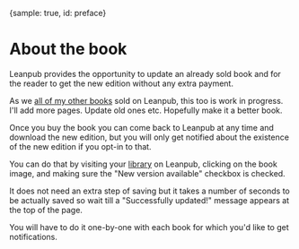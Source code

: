 {sample: true, id: preface}
# About the book

Leanpub provides the opportunity to update an already sold book and for the reader to get the new edition without any
extra payment.

As we [all of my other books](https://leanpub.com/u/szabgab) sold on Leanpub, this too is work in progress.
I'll add more pages. Update old ones etc. Hopefully make it a better book.

Once you buy the book you can come back to Leanpub at any time and download the new edition, but you will only get
notified about the existence of the new edition if you opt-in to that.

You can do that by visiting your [library](https://leanpub.com/user_dashboard/library) on Leanpub,
clicking on the book image, and making sure the "New version available" checkbox is checked.

It does not need an extra step of saving but it takes a number of seconds to be actually saved so wait till
a "Successfully updated!" message appears at the top of the page.

You will have to do it one-by-one with each book for which you'd like to get notifications.

